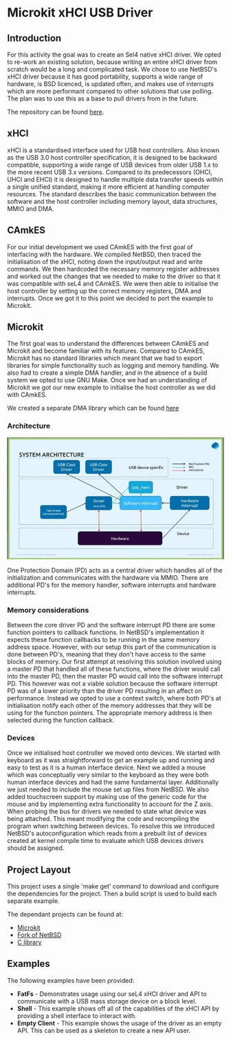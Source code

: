 # Microkit xHCI USB Driver

## Introduction

For this activity the goal was to create an Sel4 native xHCI driver. We opted to re-work an existing solution, because writing an entire xHCI driver from scratch would be a long and complicated task. We chose to use NetBSD's xHCI driver because it has good portability, supports a wide range of hardware, is BSD licenced, is updated often, and makes use of interrupts which are more performant compared to other solutions that use polling. The plan was to use this as a base to pull drivers from in the future.

The repository can be found [here](https://github.com/sel4devkit/sel4devkit-maaxboard-microkit-xhci-driver). 

## xHCI

xHCI is a standardised interface used for USB host controllers. Also known as the USB 3.0 host controller specification, it is designed to be backward compatible, supporting a wide range of USB devices from older USB 1.x to the more recent USB 3.x versions. Compared to its predecessors (OHCI, UHCI and EHCI) it is designed to handle multiple data transfer speeds within a single unified standard, making it more efficient at handling computer resources. The standard describes the basic communication between the software and the host controller including memory layout, data structures, MMIO and DMA.

## CAmkES

For our initial development we used CAmkES with the first goal of interfacing with the hardware. We compiled NetBSD, then traced the initialisation of the xHCI, noting down the input/output read and write commands. We then hardcoded the necessary memory register addresses and worked out the changes that we needed to make to the driver so that it was compatible with seL4 and CAmkES. We were then able to initialise the host controller by setting up the correct memory registers, DMA and interrupts. Once we got it to this point we decided to port the example to Microkit.

## Microkit

The first goal was to understand the differences between CAmkES and Microkit and become familiar with its features. Compared to CAmkES, Microkit has no standard libraries which meant that we had to export libraries for simple functionality such as logging and memory handling. We also had to create a simple DMA handler, and in the absence of a build system we opted to use GNU Make. Once we had an understanding of Microkit we got our new example to initialise the host controller as we did with CAmkES.

We created a separate DMA library which can be found [here](https://github.com/sel4devkit/libmicrokitdma)

### Architecture

![screenshot](system_architecture.png)

One Protection Domain (PD) acts as a central driver which handles all of the initialization and communicates with the hardware via MMIO. There are additional PD's for the memory handler, software interrupts and hardware interrupts.

### Memory considerations

Between the core driver PD and the software interrupt PD there are some function pointers to callback functions. In NetBSD's implementation it expects these function callbacks to be running in the same memory address space. However, with our setup this part of the communication is done between PD's, meaning that they don't have access to the same blocks of memory. Our first attempt at resolving this solution involved using a master PD that handled all of these functions, where the driver would call into the master PD, then the master PD would call into the software interrupt PD. This however was not a viable solution because the software interrupt PD was of a lower priority than the driver PD resulting in an affect on performance. Instead we opted to use a context switch, where both PD's at initialisation notify each other of the memory addresses that they will be using for the function pointers. The appropriate memory address is then selected during the function callback.

### Devices

Once we initialised host controller we moved onto devices. We started with keyboard as it was straightforward to get an example up and running and easy to test as it is a human interface device. Next we added a mouse which was conceptually very similar to the keyboard as they were both human interface devices and had the same fundamental layer. Additionally we just needed to include the mouse set up files from NetBSD. We also added touchscreen support by making use of the generic code for the mouse and by implementing extra functionality to account for the Z axis. When probing the bus for drivers we needed to state what device was being attached. This meant modifying the code and recompiling the program when switching between devices. To resolve this we introduced NetBSD's autoconfiguration which reads from a  prebuilt list of devices created at kernel compile time to evaluate which USB devices drivers should be assigned.

## Project Layout

This project uses a single 'make get' command to download and configure the dependencies for the project. Then a build script is used to build each separate example.

The dependant projects can be found at:

* [Microkit](https://github.com/sel4devkit/sel4devkit-maaxboard-microkit-dev)
* [Fork of NetBSD](https://github.com/sel4devkit/sel4devkit-maaxboard-microkit-netbsd-fork)
* [C library](https://github.com/sel4devkit/sel4devkit-maaxboard-microkit-picolibc)

## Examples

The following examples have been provided:

* **FatFs** - Demonstrates usage using our seL4 xHCI driver and API to communicate with a USB mass storage device on a block level.
* **Shell** - This example shows off all of the capabilities of the xHCI API by providing a shell interface to interact with.
* **Empty Client** - This example shows the usage of the driver as an empty API. This can be used as a skeleton to create a new API user.

